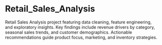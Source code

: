 # Retail_Sales_Analysis
Retail Sales Analysis project featuring data cleaning, feature engineering, and exploratory insights. Key findings include revenue drivers by category, seasonal sales trends, and customer demographics. Actionable recommendations guide product focus, marketing, and inventory strategies.
